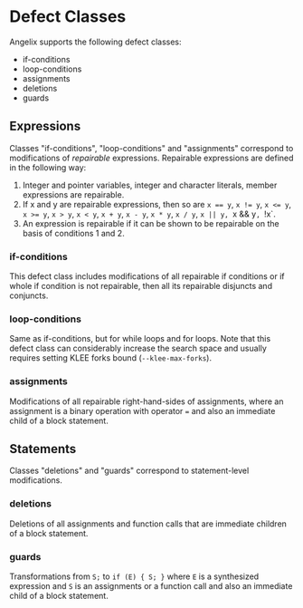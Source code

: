 # Defect Classes #

Angelix supports the following defect classes:

* if-conditions
* loop-conditions
* assignments
* deletions
* guards

## Expressions ##

Classes "if-conditions", "loop-conditions" and "assignments" correspond to modifications of _repairable_ expressions. Repairable expressions are defined in the following way:

1. Integer and pointer variables, integer and character literals, member expressions are repairable.
2. If x and y are repairable expressions, then so are `x == y`, `x != y`, `x <= y`, `x >= y`, `x > y`, `x < y`, `x + y`, `x - y`, `x * y`, `x / y`, `x || y, `x && y`, `!x`.
3. An expression is repairable if it can be shown to be repairable on the basis of conditions 1 and 2.

### if-conditions ###

This defect class includes modifications of all repairable if conditions or if whole if condition is not repairable, then all its repairable disjuncts and conjuncts.

### loop-conditions ###

Same as if-conditions, but for while loops and for loops. Note that this defect class can considerably increase the search space and usually requires setting KLEE forks bound (`--klee-max-forks`).

### assignments ###

Modifications of all repairable right-hand-sides of assignments, where an assignment is a binary operation with operator `=` and also an immediate child of a block statement.

## Statements ##

Classes "deletions" and "guards" correspond to statement-level modifications.

### deletions ###

Deletions of all assignments and function calls that are immediate children of a block statement.

### guards ###

Transformations from `S;` to `if (E) { S; }` where `E` is a synthesized expression and `S` is an assignments or a function call and also an immediate child of a block statement.


